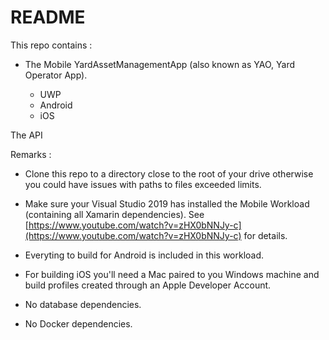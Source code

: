 
# README #

This repo contains :

- The Mobile YardAssetManagementApp (also known as YAO, Yard Operator App).

   - UWP
   - Android
   - iOS
 
The API 


Remarks :

* Clone this repo to a directory close to the root of your drive otherwise you could have issues with paths to files exceeded limits.

* Make sure your Visual Studio 2019 has installed the Mobile Workload (containing all Xamarin dependencies). See [https://www.youtube.com/watch?v=zHX0bNNJy-c](https://www.youtube.com/watch?v=zHX0bNNJy-c) for details.

* Everyting to build for Android is included in this workload.

* For building iOS you'll need a Mac paired to you Windows machine and build profiles created through an Apple Developer Account.

* No database dependencies.

* No Docker dependencies.
 
<!--stackedit_data:
eyJoaXN0b3J5IjpbLTE3ODY2MDEzMDQsLTE2MTE4NjcxNDhdfQ
==
-->